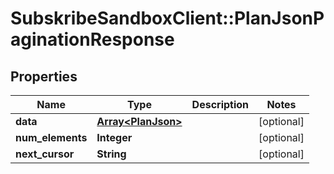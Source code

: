 # SubskribeSandboxClient::PlanJsonPaginationResponse

## Properties
Name | Type | Description | Notes
------------ | ------------- | ------------- | -------------
**data** | [**Array&lt;PlanJson&gt;**](PlanJson.md) |  | [optional] 
**num_elements** | **Integer** |  | [optional] 
**next_cursor** | **String** |  | [optional] 


